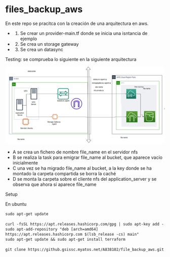 # files_backup_aws

En este repo se pracitca con la creación de una arquitectura en aws.

- 1. Se crear un provider-main.tf donde se inicia una isntancia de ejemplo
- 2. Se crea un storage gateway
- 3. Se crea un datasync

Testing: se comprueba lo siguiente en la siguiente arquitectura

![Arquitectura](./architecture.png)

- A se crea un fichero de nombre file_name en el servidor nfs
- B se realiza la task para emigrar file_name al bucket, que aparece vacío inicialmente
- C una vez se ha migrado file_name al bucket, a la key donde se ha montado la carpeta compartida se borra la caché
- D se monta la carpeta sobre el cliente nfs del application_server y se observa que ahora sí aparece file_name

Setup

En ubuntu 
```
sudo apt-get update

curl -fsSL https://apt.releases.hashicorp.com/gpg | sudo apt-key add -
sudo apt-add-repository "deb [arch=amd64] https://apt.releases.hashicorp.com $(lsb_release -cs) main"
sudo apt-get update && sudo apt-get install terraform

git clone https://github.gsissc.myatos.net/A838102/file_backup_aws.git

```